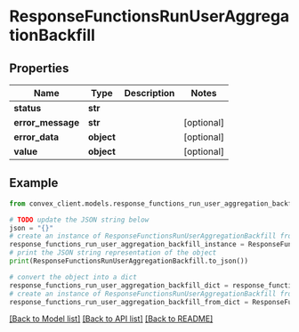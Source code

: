 # ResponseFunctionsRunUserAggregationBackfill


## Properties

Name | Type | Description | Notes
------------ | ------------- | ------------- | -------------
**status** | **str** |  | 
**error_message** | **str** |  | [optional] 
**error_data** | **object** |  | [optional] 
**value** | **object** |  | [optional] 

## Example

```python
from convex_client.models.response_functions_run_user_aggregation_backfill import ResponseFunctionsRunUserAggregationBackfill

# TODO update the JSON string below
json = "{}"
# create an instance of ResponseFunctionsRunUserAggregationBackfill from a JSON string
response_functions_run_user_aggregation_backfill_instance = ResponseFunctionsRunUserAggregationBackfill.from_json(json)
# print the JSON string representation of the object
print(ResponseFunctionsRunUserAggregationBackfill.to_json())

# convert the object into a dict
response_functions_run_user_aggregation_backfill_dict = response_functions_run_user_aggregation_backfill_instance.to_dict()
# create an instance of ResponseFunctionsRunUserAggregationBackfill from a dict
response_functions_run_user_aggregation_backfill_from_dict = ResponseFunctionsRunUserAggregationBackfill.from_dict(response_functions_run_user_aggregation_backfill_dict)
```
[[Back to Model list]](../README.md#documentation-for-models) [[Back to API list]](../README.md#documentation-for-api-endpoints) [[Back to README]](../README.md)


